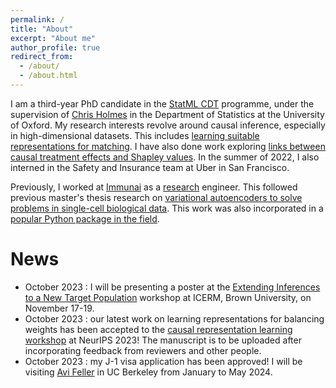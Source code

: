 ```yaml
---
permalink: /
title: "About"
excerpt: "About me"
author_profile: true
redirect_from: 
  - /about/
  - /about.html
---
```


I am a third-year PhD candidate in the [StatML CDT](https://statml.io/) programme, under the supervision of [Chris Holmes](https://www.stats.ox.ac.uk/people/chris-holmes) in the Department of Statistics at the University of Oxford. My research interests revolve around causal inference, especially in high-dimensional datasets. This includes [learning suitable representations for matching](https://proceedings.mlr.press/v151/clivio22a.html). I have also done work exploring [links between causal treatment effects and Shapley values](https://proceedings.mlr.press/v202/ter-minassian23a.html). In the summer of 2022, I also interned in the Safety and Insurance team at Uber in San Francisco.

Previously, I worked at [Immunai](https://www.immunai.com/) as a [research](https://regier.stat.lsa.umich.edu/assets/pdf/clivio2020cell.pdf) engineer. This followed previous master's thesis research on [variational autoencoders to solve problems in single-cell biological data](https://www.biorxiv.org/content/10.1101/794875v3). This work was also incorporated in a [popular Python package in the field](https://www.nature.com/articles/s41587-021-01206-w). 

News
======
- October 2023 : I will be presenting a poster at the [Extending Inferences to a New Target Population](https://icerm.brown.edu/events/htw-23-eintp/) workshop at ICERM, Brown University, on November 17-19.
- October 2023 : our latest work on learning representations for balancing weights has been accepted to the [causal representation learning workshop](https://crl-workshop.github.io/) at NeurIPS 2023! The manuscript is to be uploaded after incorporating feedback from reviewers and other people.
- October 2023 : my J-1 visa application has been approved! I will be visiting [Avi Feller](https://www.avifeller.com/) in UC Berkeley from January to May 2024.

